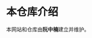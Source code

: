 <!--
 * @Author: your name
 * @Date: 2021-08-08 19:32:50
 * @LastEditTime: 2021-08-11 16:02:33
 * @LastEditors: Please set LastEditors
 * @Description: In User Settings Edit
 * @FilePath: \gitbook_books\README.md
-->

# 本仓库介绍

本网站和仓库由**阮中楠**建立并维护。

